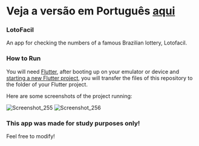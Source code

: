 # Veja a versão em Português <a href="README-ptbr.md">aqui</a>

### LotoFacil

An app for checking the numbers of a famous Brazilian lottery, Lotofacil.

### How to Run

You will need <a href="https://docs.flutter.dev/get-started/install">Flutter</a>, after booting up on your emulator or device and <a href="https://docs.flutter.dev/get-started/codelab">starting a new Flutter project</a>, you will transfer the files of this repository to the folder of your Flutter project.

Here are some screenshots of the project running:

![Screenshot_255](https://user-images.githubusercontent.com/113607857/193170417-04554660-2b1a-4f39-a270-921fffb6f936.png)
![Screenshot_256](https://user-images.githubusercontent.com/113607857/193170420-4381d520-fd3f-4600-b79a-4f34928c41e8.png)

### This app was made for study purposes only!
Feel free to modify!
